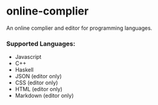 # online-complier
An online complier and editor for programming languages.

### Supported Languages:

* Javascript
* C++
* Haskell
* JSON (editor only)
* CSS (editor only)
* HTML (editor only)
* Markdown (editor only)
